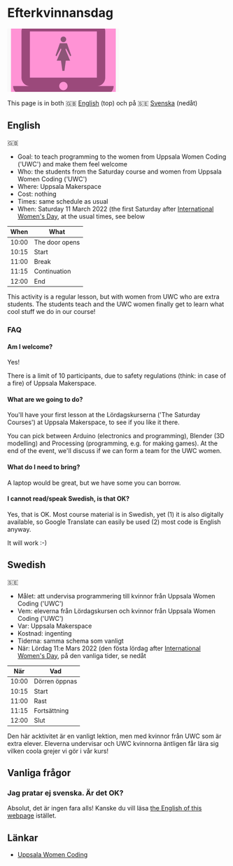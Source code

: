 # Efterkvinnansdag

![](uwc_25.png)

This page is in both :gb: [English](#English) (top) och på :sweden: [Svenska](#Svenska) (nedåt)

## English

:gb:

 * Goal: to teach programming to the women from Uppsala Women Coding ('UWC')
   and make them feel welcome
 * Who: the students from the Saturday course and women from Uppsala Women Coding ('UWC')
 * Where: Uppsala Makerspace
 * Cost: nothing
 * Times: same schedule as usual
 * When: Saturday 11 March 2022 (the first Saturday after [International Women's Day](https://en.wikipedia.org/wiki/International_Women%27s_Day), at the usual times, see below

When | What
-----|------------
10:00|The door opens
10:15|Start
11:00|Break
11:15|Continuation
12:00|End

This activity is a regular lesson,
but with women from UWC who are extra students.
The students teach and the UWC women finally get to learn
what cool stuff we do in our course!

### FAQ

#### Am I welcome?

Yes!

There is a limit of 10 participants, 
due to safety regulations (think: in case of a fire) 
of Uppsala Makerspace.

#### What are we going to do?

You'll have your first lesson at the Lördagskurserna ('The Saturday Courses')
at Uppsala Makerspace, to see if you like it there.

You can pick between Arduino (electronics and programming), 
Blender (3D modelling) and Processing (programming, e.g. for making games).
At the end of the event, we'll discuss if we can form a team for the UWC women.

#### What do I need to bring?

A laptop would be great, but we have some you can borrow.

#### I cannot read/speak Swedish, is that OK?

Yes, that is OK. Most course material is in Swedish, yet (1) it is also digitally available, so Google Translate can easily be used (2) most code is English anyway.

It will work :-)

## Swedish

:sweden:

 * Målet: att undervisa programmering till kvinnor från Uppsala Women Coding ('UWC')
 * Vem: eleverna från Lördagskursen och kvinnor från Uppsala Women Coding ('UWC')
 * Var: Uppsala Makerspace
 * Kostnad: ingenting
 * Tiderna: samma schema som vanligt
 * När: Lördag 11:e Mars 2022 (den fösta lördag after [International Women's Day](https://en.wikipedia.org/wiki/International_Women%27s_Day), på den vanliga tider, se nedåt

När  |Vad
-----|------------
10:00|Dörren öppnas
10:15|Start
11:00|Rast
11:15|Fortsättning
12:00|Slut

Den här acktivitet är en vanligt lektion, 
men med kvinnor från UWC som är extra elever.
Eleverna undervisar och UWC kvinnorna äntligen får lära sig 
vilken coola grejer vi gör i vår kurs!

## Vanliga frågor

### Jag pratar ej svenska. Är det OK?

Absolut, det är ingen fara alls! Kanske du vill läsa [the English of this webpage](#English) istället.

## Länkar

 * [Uppsala Women Coding](https://www.meetup.com/Uppsala-Women-Coding-Beginners-welcome)
